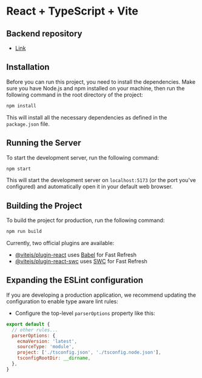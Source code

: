# React + TypeScript + Vite

## Backend repository

- [Link](https://github.com/Juancapp/shopping-cart-server-v2)

## Installation

Before you can run this project, you need to install the dependencies. Make sure you have Node.js and npm installed on your machine, then run the following command in the root directory of the project:

```bash
npm install
```

This will install all the necessary dependencies as defined in the `package.json` file.

## Running the Server

To start the development server, run the following command:

```bash
npm start
```

This will start the development server on `localhost:5173` (or the port you've configured) and automatically open it in your default web browser.

## Building the Project

To build the project for production, run the following command:

```bash
npm run build
```

Currently, two official plugins are available:

- [@vitejs/plugin-react](https://github.com/vitejs/vite-plugin-react/blob/main/packages/plugin-react/README.md) uses [Babel](https://babeljs.io/) for Fast Refresh
- [@vitejs/plugin-react-swc](https://github.com/vitejs/vite-plugin-react-swc) uses [SWC](https://swc.rs/) for Fast Refresh

## Expanding the ESLint configuration

If you are developing a production application, we recommend updating the configuration to enable type aware lint rules:

- Configure the top-level `parserOptions` property like this:

```js
export default {
  // other rules...
  parserOptions: {
    ecmaVersion: 'latest',
    sourceType: 'module',
    project: ['./tsconfig.json', './tsconfig.node.json'],
    tsconfigRootDir: __dirname,
  },
}
